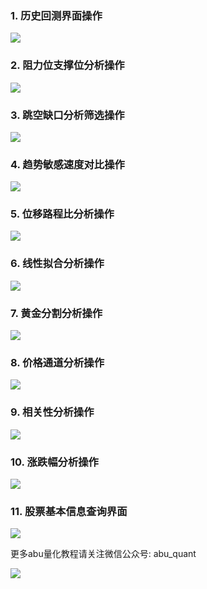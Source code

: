 ### 1. 历史回测界面操作
![](./gif/back_test.gif)

### 2. 阻力位支撑位分析操作
![](./gif/rs_line.gif)

### 3. 跳空缺口分析筛选操作
![](./gif/jump_line.gif)

### 4. 趋势敏感速度对比操作
![](./gif/v_sense_line.gif)

### 5. 位移路程比分析操作
![](./gif/sd_line.gif)

### 6. 线性拟合分析操作
![](./gif/regress_line.gif)

### 7. 黄金分割分析操作
![](./gif/golden_line.gif)

### 8. 价格通道分析操作
![](./gif/channel_line.gif)

### 9. 相关性分析操作
![](./gif/similar_line.gif)

### 10. 涨跌幅分析操作
![](./gif/change_analyse.gif)


### 11. 股票基本信息查询界面
![](./gif/stock_info.gif)


更多abu量化教程请关注微信公众号: abu_quant

![](../abupy_lecture/image/qrcode.jpg)